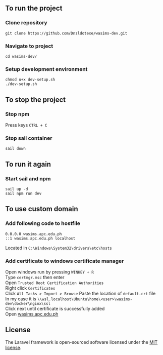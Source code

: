 ## To run the project
### Clone repository
```
git clone https://github.com/Dnzldotexe/wasims-dev.git
```
### Navigate to project
```
cd wasims-dev/
```
### Setup development environment
```
chmod u+x dev-setup.sh
./dev-setup.sh
```

## To stop the project
### Stop npm
Press keys `CTRL + C`
### Stop sail container
```
sail down
```

## To run it again
### Start sail and npm
```
sail up -d
sail npm run dev
```


## To use custom domain
### Add following code to hostfile
```
0.0.0.0 wasims.apc.edu.ph
::1 wasims.apc.edu.ph localhost
```
Located in `C:\Windows\System32\drivers\etc\hosts`
### Add certificate to windows certificate manager
Open windows run by pressing `WINKEY + R`   
Type `certmgr.msc` then enter   
Open `Trusted Root Certification Authorities`   
Right click `Certificates`  
Click `All Tasks > Import > Browse` 
Paste the location of `default.crt` file    
In my case it is `\\wsl.localhost\Ubuntu\home\<user>\wasims-dev\docker\nginx\ssl`   
Click next until certificate is successfully added  
Open [wasims.apc.edu.ph](http://wasims.apc.edu.ph/) 

## License
The Laravel framework is open-sourced software licensed under the [MIT license](https://opensource.org/licenses/MIT).
